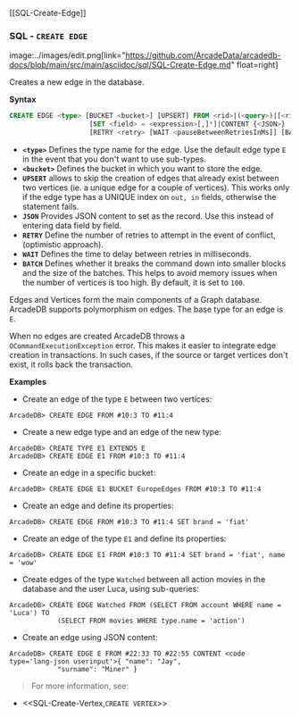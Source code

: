
[[SQL-Create-Edge]]
### SQL - `CREATE EDGE` 
image:../images/edit.png[link="https://github.com/ArcadeData/arcadedb-docs/blob/main/src/main/asciidoc/sql/SQL-Create-Edge.md" float=right]

Creates a new edge in the database.

**Syntax**

```sql
CREATE EDGE <type> [BUCKET <bucket>] [UPSERT] FROM <rid>|(<query>)|[<rid>]* TO <rid>|(<query>)|[<rid>]*
                    [SET <field> = <expression>[,]*]|CONTENT {<JSON>}
                    [RETRY <retry> [WAIT <pauseBetweenRetriesInMs]] [BATCH <batch-size>]
```

- **`<type>`** Defines the type name for the edge.  Use the default edge type `E` in the event that you don't want to use sub-types.
- **`<bucket>`** Defines the bucket in which you want to store the edge.
- **`UPSERT`** allows to skip the creation of edges that already exist between two vertices (ie. a unique edge for a couple of vertices). This works only if the edge type has a UNIQUE index on `out, in` fields, otherwise the statement fails.
- **`JSON`** Provides JSON content to set as the record.  Use this instead of entering data field by field.
- **`RETRY`** Define the number of retries to attempt in the event of conflict, (optimistic approach).
- **`WAIT`** Defines the time to delay between retries in milliseconds.
- **`BATCH`** Defines whether it breaks the command down into smaller blocks and the size of the batches.  This helps to avoid memory issues when the number of vertices is too high.  By default, it is set to `100`.

Edges and Vertices form the main components of a Graph database.  ArcadeDB supports polymorphism on edges.  The base type for an edge is `E`. 

When no edges are created ArcadeDB throws a `OCommandExecutionException` error.  This makes it easier to integrate edge creation in transactions.  In such cases, if the source or target vertices don't exist, it rolls back the transaction. 


**Examples**

- Create an edge of the type `E` between two vertices:

```
ArcadeDB> CREATE EDGE FROM #10:3 TO #11:4
```

- Create a new edge type and an edge of the new type:

```
ArcadeDB> CREATE TYPE E1 EXTENDS E
ArcadeDB> CREATE EDGE E1 FROM #10:3 TO #11:4
```

- Create an edge in a specific bucket:

```
ArcadeDB> CREATE EDGE E1 BUCKET EuropeEdges FROM #10:3 TO #11:4
```

- Create an edge and define its properties:

```
ArcadeDB> CREATE EDGE FROM #10:3 TO #11:4 SET brand = 'fiat'
```

- Create an edge of the type `E1` and define its properties:
 
```
ArcadeDB> CREATE EDGE E1 FROM #10:3 TO #11:4 SET brand = 'fiat', name = 'wow'
```

- Create edges of the type `Watched` between all action movies in the database and the user Luca, using sub-queries:

```
ArcadeDB> CREATE EDGE Watched FROM (SELECT FROM account WHERE name = 'Luca') TO 
            (SELECT FROM movies WHERE type.name = 'action')
```

- Create an edge using JSON content:

```
ArcadeDB> CREATE EDGE E FROM #22:33 TO #22:55 CONTENT <code type='lang-json userinput'>{ "name": "Jay", 
            "surname": "Miner" }
```


>For more information, see:

- <<SQL-Create-Vertex,`CREATE VERTEX`>>


